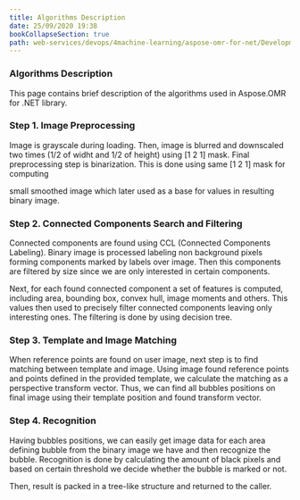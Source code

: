 ```yaml
---
title: Algorithms Description
date: 25/09/2020 19:38
bookCollapseSection: true
path: web-services/devops/4machine-learning/aspose-omr-for-net/Development/algorithms-description
---
```

### Algorithms Description
This page contains brief description of the algorithms used in Aspose.OMR for .NET library.

### Step 1. Image Preprocessing

Image is grayscale during loading. Then, image is blurred and downscaled two times (1/2 of widht and 1/2 of height) using [1 2 1] mask. Final preprocessing step is binarization. This is done using same [1 2 1] mask for computing

 small smoothed image which later used as a base for values in resulting binary image. 

### Step 2. Connected Components Search and Filtering

Connected components are found using CCL (Connected Components Labeling). Binary image is processed labeling non background pixels forming components marked by labels over image. Then this components are filtered by size since we are only interested in certain components.

Next, for each found connected component a set of features is computed, including area, bounding box, convex hull, image moments and others. This values then used to precisely filter connected components leaving only interesting ones. The filtering is done by using decision tree.

### Step 3. Template and Image Matching

When reference points are found on user image, next step is to find matching between template and image. Using image found reference points and points defined in the provided template, we calculate the matching as a perspective transform vector. Thus, we can find all bubbles positions on final image using their template position and found transform vector.

### Step 4. Recognition

Having bubbles positions, we can easily get image data for each area defining bubble from the binary image we have and then recognize the bubble. Recognition is done by calculating the amount of black pixels and based on certain threshold we decide whether the bubble is marked or not.

Then, result is packed in a tree-like structure and returned to the caller.

 